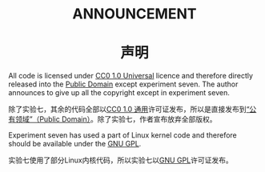 <h1 align="center" style="text-align:center">ANNOUNCEMENT</h1>

<h1 align="center" style="text-align:center">声明</h1>


All code is licensed under [CC0 1.0 Universal](https://creativecommons.org/publicdomain/zero/1.0/deed.en) licence and therefore directly released into the [Public Domain](https://en.wikipedia.org/wiki/Public_Domain) except experiment seven. The author announces to give up all the copyright except in experiment seven.

除了实验七，其余的代码全部以[CC0 1.0 通用](https://creativecommons.org/publicdomain/zero/1.0/deed.zh)许可证发布，所以是直接发布到[“公有领域”（Public Domain）](https://zh.wikipedia.org/wiki/%E5%85%AC%E6%9C%89%E9%A2%86%E5%9F%9F)。除了实验七，作者宣布放弃全部版权。

Experiment seven has used a part of Linux kernel code and therefore should be available under the [GNU GPL](http://www.gnu.org/copyleft/gpl.html).

实验七使用了部分Linux内核代码，所以实验七以[GNU GPL](http://www.gnu.org/copyleft/gpl.html)许可证发布。
